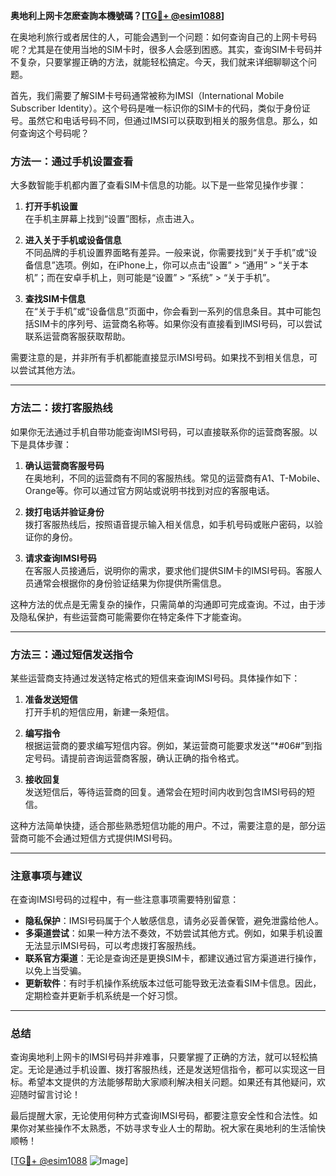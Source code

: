 **奥地利上网卡怎麽查詢本機號碼？[[TG💪+ @esim1088](https://t.me/s/esim1088)]**

在奥地利旅行或者居住的人，可能会遇到一个问题：如何查询自己的上网卡号码呢？尤其是在使用当地的SIM卡时，很多人会感到困惑。其实，查询SIM卡号码并不复杂，只要掌握正确的方法，就能轻松搞定。今天，我们就来详细聊聊这个问题。

首先，我们需要了解SIM卡号码通常被称为IMSI（International Mobile Subscriber Identity）。这个号码是唯一标识你的SIM卡的代码，类似于身份证号。虽然它和电话号码不同，但通过IMSI可以获取到相关的服务信息。那么，如何查询这个号码呢？

### 方法一：通过手机设置查看

大多数智能手机都内置了查看SIM卡信息的功能。以下是一些常见操作步骤：

1. **打开手机设置**  
   在手机主屏幕上找到“设置”图标，点击进入。

2. **进入关于手机或设备信息**  
   不同品牌的手机设置界面略有差异。一般来说，你需要找到“关于手机”或“设备信息”选项。例如，在iPhone上，你可以点击“设置” > “通用” > “关于本机”；而在安卓手机上，则可能是“设置” > “系统” > “关于手机”。

3. **查找SIM卡信息**  
   在“关于手机”或“设备信息”页面中，你会看到一系列的信息条目。其中可能包括SIM卡的序列号、运营商名称等。如果你没有直接看到IMSI号码，可以尝试联系运营商客服获取帮助。

需要注意的是，并非所有手机都能直接显示IMSI号码。如果找不到相关信息，可以尝试其他方法。

---

### 方法二：拨打客服热线

如果你无法通过手机自带功能查询IMSI号码，可以直接联系你的运营商客服。以下是具体步骤：

1. **确认运营商客服号码**  
   在奥地利，不同的运营商有不同的客服热线。常见的运营商有A1、T-Mobile、Orange等。你可以通过官方网站或说明书找到对应的客服电话。

2. **拨打电话并验证身份**  
   拨打客服热线后，按照语音提示输入相关信息，如手机号码或账户密码，以验证你的身份。

3. **请求查询IMSI号码**  
   在客服人员接通后，说明你的需求，要求他们提供SIM卡的IMSI号码。客服人员通常会根据你的身份验证结果为你提供所需信息。

这种方法的优点是无需复杂的操作，只需简单的沟通即可完成查询。不过，由于涉及隐私保护，有些运营商可能需要你在特定条件下才能查询。

---

### 方法三：通过短信发送指令

某些运营商支持通过发送特定格式的短信来查询IMSI号码。具体操作如下：

1. **准备发送短信**  
   打开手机的短信应用，新建一条短信。

2. **编写指令**  
   根据运营商的要求编写短信内容。例如，某运营商可能要求发送“*#06#”到指定号码。请提前咨询运营商客服，确认正确的指令格式。

3. **接收回复**  
   发送短信后，等待运营商的回复。通常会在短时间内收到包含IMSI号码的短信。

这种方法简单快捷，适合那些熟悉短信功能的用户。不过，需要注意的是，部分运营商可能不会通过短信方式提供IMSI号码。

---

### 注意事项与建议

在查询IMSI号码的过程中，有一些注意事项需要特别留意：

- **隐私保护**：IMSI号码属于个人敏感信息，请务必妥善保管，避免泄露给他人。
- **多渠道尝试**：如果一种方法不奏效，不妨尝试其他方式。例如，如果手机设置无法显示IMSI号码，可以考虑拨打客服热线。
- **联系官方渠道**：无论是查询还是更换SIM卡，都建议通过官方渠道进行操作，以免上当受骗。
- **更新软件**：有时手机操作系统版本过低可能导致无法查看SIM卡信息。因此，定期检查并更新手机系统是一个好习惯。

---

### 总结

查询奥地利上网卡的IMSI号码并非难事，只要掌握了正确的方法，就可以轻松搞定。无论是通过手机设置、拨打客服热线，还是发送短信指令，都可以实现这一目标。希望本文提供的方法能够帮助大家顺利解决相关问题。如果还有其他疑问，欢迎随时留言讨论！

最后提醒大家，无论使用何种方式查询IMSI号码，都要注意安全性和合法性。如果你对某些操作不太熟悉，不妨寻求专业人士的帮助。祝大家在奥地利的生活愉快顺畅！

[[TG💪+ @esim1088](https://t.me/s/esim1088) ![Image](https://i.postimg.cc/4NQfJmqS/Snipaste-2025-05-13-00-14-12.png)]